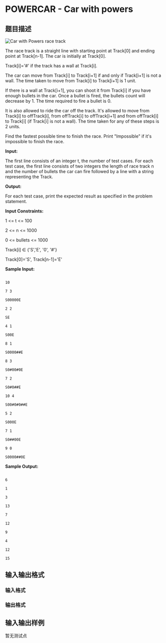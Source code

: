 # POWERCAR - Car with powers

## 题目描述

![Car with Powers race track](http://www.spoj.com/content/cegprakash:carwithpowers.png "RaceTrack")

The race track is a straight line with starting point at Track\[0\] and ending point at Track\[n-1\]. The car is initially at Track\[0\].

Track\[i\]='#' if the track has a wall at Track\[i\].

The car can move from Track\[i\] to Track\[i+1\] if and only if Track\[i+1\] is not a wall. The time taken to move from Track\[i\] to Track\[i+1\] is 1 unit.

If there is a wall at Track\[i+1\], you can shoot it from Track\[i\] if you have enough bullets in the car. Once a bullet is fired, the bullets count will decrease by 1. The time required to fire a bullet is 0.

It is also allowed to ride the car off the track. It's allowed to move from Track\[i\] to offTrack\[i\], from offTrack\[i\] to offTrack\[i+1\] and from offTrack\[i\] to Track\[i\] (if Track\[i\] is not a wall). The time taken for any of these steps is 2 units.

Find the fastest possible time to finish the race. Print "Impossible" if it's impossible to finish the race.

**Input:**

The first line consists of an integer t, the number of test cases. For each test case, the first line consists of two integers the length of race track n and the number of bullets the car can fire followed by a line with a string representing the Track.

**Output:**

For each test case, print the expected result as specified in the problem statement.

**Input Constraints:**

1 <= t <= 100

2 <= n <= 1000

0 <= bullets <= 1000

Track\[i\] ∈ {'S','E', '0', '#'}

Track\[0\]='S', Track\[n-1\]='E'

**Sample Input:**

```

10

7 3

S00000E

2 2

SE

4 1

S00E

8 1

S0000##E

8 3

S0#00#0E

7 2

S0#0##E

10 4

S00#0#0##E

5 2

S000E

7 1

S0##00E

9 0

S0000##0E

```

**Sample Output:**

```

6

1

3

13

7

12

9

4

12

15

```

## 输入输出格式

### 输入格式

### 输出格式

## 输入输出样例

暂无测试点

